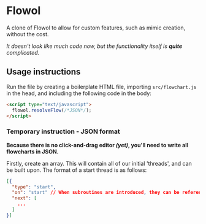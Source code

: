 # Flowol
A clone of Flowol to allow for custom features, such as mimic creation, without the cost.

*It doesn't look like much code now, but the functionality itself is **quite** complicated.*

## Usage instructions

Run the file by creating a boilerplate HTML file, importing `src/flowchart.js` in the head, and including the following code in the body:

```html
<script type="text/javascript">
  flowol.resolveFlow(/*JSON*/);
</script>
```

### Temporary instruction - JSON format
**Because there is no click-and-drag editor *(yet)*, you'll need to write all flowcharts in JSON.**

Firstly, create an array. This will contain all of our initial 'threads', and can be built upon. The format of a start thread is as follows:

```json
[{
  "type": "start",
  "on": "start" // When subroutines are introduced, they can be referenced here.
  "next": [
    ...
  ]
}]
```
